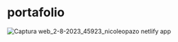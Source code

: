# portafolio
![Captura web_2-8-2023_45923_nicoleopazo netlify app](https://github.com/nicoleOpazo/portafolio/assets/115664550/109663ab-92d0-4e47-b15f-2a93106d88d3)
